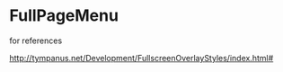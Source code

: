 # FullPageMenu

for references

http://tympanus.net/Development/FullscreenOverlayStyles/index.html#
